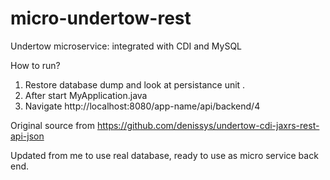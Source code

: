 # micro-undertow-rest
Undertow microservice: integrated with CDI and MySQL

How to run?
1. Restore database dump and look at persistance unit .
2. After start MyApplication.java
3. Navigate 
http://localhost:8080/app-name/api/backend/4

Original source from https://github.com/denissys/undertow-cdi-jaxrs-rest-api-json

Updated from me to use real database, ready to use as micro service back end.


